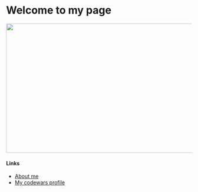 # Welcome to my page

<img src="https://github.com/nae111/nae111/blob/main/assets/c263b7a53b37ef9fc8f75268c126121b.gif" height=350 width=1000>


#### Links
* [About me](https://snakeclub.ru/)
* [My codewars profile](https://www.codewars.com/users/Nae1)
